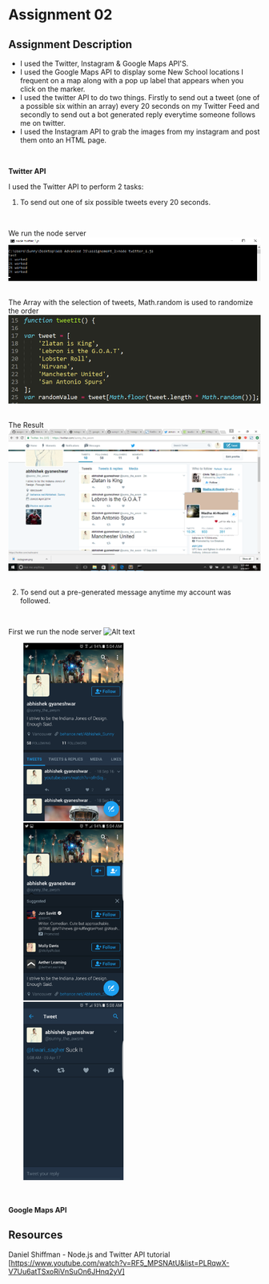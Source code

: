 # Assignment 02


## Assignment Description
* I used the Twitter, Instagram & Google Maps API'S. 
* I used the Google Maps API to display some New School locations I frequent on a map along with a pop up label that appears when you click on the marker.
* I used the twitter API to do two things. Firstly to send out a tweet (one of a possible six within an array) every 20 seconds on my Twitter Feed and secondly to send out a bot generated reply everytime someone follows me on twitter.
* I used the Instagram API to grab the images from my instagram and post them onto an HTML page.
<br/>

**Twitter API**

I used the Twitter API to perform 2 tasks:

1. To send out one of six possible tweets every 20 seconds. 
<br/>

We run the node server
![Alt text](https://github.com/Web-Advanced-Spring-2017/assignment-02-sunnythedude/blob/master/img/command%20line.png)         
<br/>

The Array with the selection of tweets, Math.random is used to randomize the order
![Alt text](https://github.com/Web-Advanced-Spring-2017/assignment-02-sunnythedude/blob/master/img/tweets_array.png)
<br/><br/>

The Result
![Alt text](https://github.com/Web-Advanced-Spring-2017/assignment-02-sunnythedude/blob/master/img/tweets.png)
<br/><br/>

2. To send out a pre-generated message anytime my account was followed. 
<br/>

First we run the node server
![Alt text]()

<img src="https://github.com/Web-Advanced-Spring-2017/assignment-02-sunnythedude/blob/master/img/phone_wall.png" width="200" hspace="30"/> <img src="https://github.com/Web-Advanced-Spring-2017/assignment-02-sunnythedude/blob/master/img/phone_follow.png" width="200" hspace="30"/>  <img src="https://github.com/Web-Advanced-Spring-2017/assignment-02-sunnythedude/blob/master/img/bot_response.png" width="200" hspace="30"/>
<br/><br/><br/>

**Google Maps API**


## Resources
Daniel Shiffman - Node.js and Twitter API tutorial [https://www.youtube.com/watch?v=RF5_MPSNAtU&list=PLRqwX-V7Uu6atTSxoRiVnSuOn6JHnq2yV]
